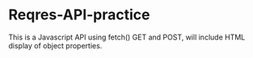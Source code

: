 # Reqres-API-practice

This is a Javascript API using fetch() GET and POST, will include HTML display of object properties.

